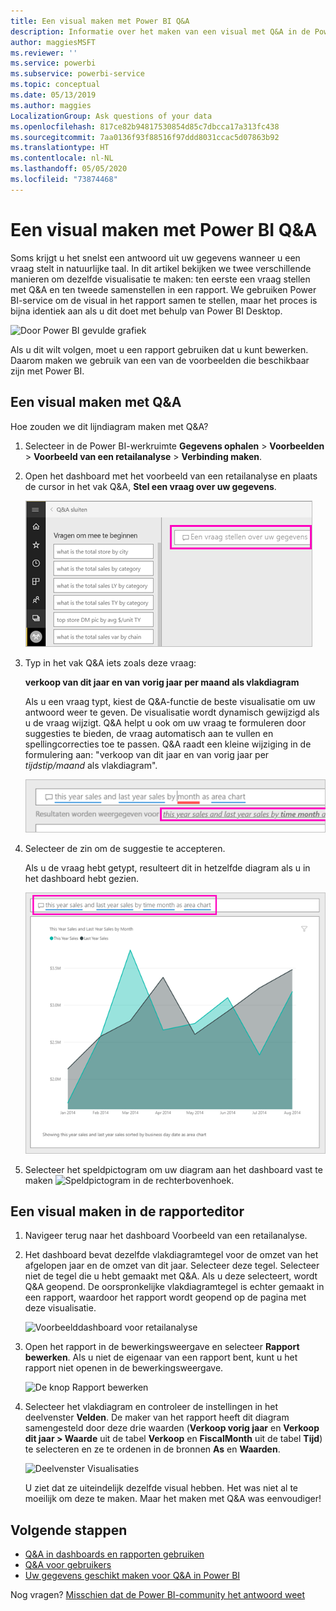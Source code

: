 ```yaml
---
title: Een visual maken met Power BI Q&A
description: Informatie over het maken van een visual met Q&A in de Power BI-service met een retailanalyse als voorbeeld
author: maggiesMSFT
ms.reviewer: ''
ms.service: powerbi
ms.subservice: powerbi-service
ms.topic: conceptual
ms.date: 05/13/2019
ms.author: maggies
LocalizationGroup: Ask questions of your data
ms.openlocfilehash: 817ce82b94817530854d85c7dbcca17a313fc438
ms.sourcegitcommit: 7aa0136f93f88516f97ddd8031ccac5d07863b92
ms.translationtype: HT
ms.contentlocale: nl-NL
ms.lasthandoff: 05/05/2020
ms.locfileid: "73874468"
---
```

# <a name="create-a-visual-with-power-bi-qa"></a>Een visual maken met Power BI Q&A

Soms krijgt u het snelst een antwoord uit uw gegevens wanneer u een vraag stelt in natuurlijke taal.  In dit artikel bekijken we twee verschillende manieren om dezelfde visualisatie te maken: ten eerste een vraag stellen met Q&A en ten tweede samenstellen in een rapport. We gebruiken Power BI-service om de visual in het rapport samen te stellen, maar het proces is bijna identiek aan als u dit doet met behulp van Power BI Desktop.

![Door Power BI gevulde grafiek](media/power-bi-visualization-introduction-to-q-and-a/power-bi-qna-create-visual.png)

Als u dit wilt volgen, moet u een rapport gebruiken dat u kunt bewerken. Daarom maken we gebruik van een van de voorbeelden die beschikbaar zijn met Power BI.

## <a name="create-a-visual-with-qa"></a>Een visual maken met Q&A

Hoe zouden we dit lijndiagram maken met Q&A?

1. Selecteer in de Power BI-werkruimte **Gegevens ophalen** \> **Voorbeelden** \> **Voorbeeld van een retailanalyse** > **Verbinding maken**.

1. Open het dashboard met het voorbeeld van een retailanalyse en plaats de cursor in het vak Q&A, **Stel een vraag over uw gegevens**.

    ![Plaats de cursor in het vak Q&A](media/power-bi-visualization-introduction-to-q-and-a/power-bi-qna-cursor-in-qna-box.png)

2. Typ in het vak Q&A iets zoals deze vraag:
   
    **verkoop van dit jaar en van vorig jaar per maand als vlakdiagram**
   
    Als u een vraag typt, kiest de Q&A-functie de beste visualisatie om uw antwoord weer te geven. De visualisatie wordt dynamisch gewijzigd als u de vraag wijzigt. Q&A helpt u ook om uw vraag te formuleren door suggesties te bieden, de vraag automatisch aan te vullen en spellingcorrecties toe te passen. Q&A raadt een kleine wijziging in de formulering aan: "verkoop van dit jaar en van vorig jaar per *tijdstip/maand* als vlakdiagram".  

    ![Door Q&A gecorrigeerde formulering](media/power-bi-visualization-introduction-to-q-and-a/power-bi-qna-corrected-create-filled-chart.png)

4. Selecteer de zin om de suggestie te accepteren. 
   
   Als u de vraag hebt getypt, resulteert dit in hetzelfde diagram als u in het dashboard hebt gezien.
   
   ![Door Q&A gevuld vlakdiagram](media/power-bi-visualization-introduction-to-q-and-a/power-bi-qna-create-filled-chart.png)

4. Selecteer het speldpictogram om uw diagram aan het dashboard vast te maken ![Speldpictogram](media/power-bi-visualization-introduction-to-q-and-a/pinnooutline.png) in de rechterbovenhoek.

## <a name="create-a-visual-in-the-report-editor"></a>Een visual maken in de rapporteditor

1. Navigeer terug naar het dashboard Voorbeeld van een retailanalyse.
   
2. Het dashboard bevat dezelfde vlakdiagramtegel voor de omzet van het afgelopen jaar en de omzet van dit jaar.  Selecteer deze tegel. Selecteer niet de tegel die u hebt gemaakt met Q&A. Als u deze selecteert, wordt Q&A geopend. De oorspronkelijke vlakdiagramtegel is echter gemaakt in een rapport, waardoor het rapport wordt geopend op de pagina met deze visualisatie.

    ![Voorbeelddashboard voor retailanalyse](media/power-bi-visualization-introduction-to-q-and-a/power-bi-dashboard.png)

1. Open het rapport in de bewerkingsweergave en selecteer **Rapport bewerken**.  Als u niet de eigenaar van een rapport bent, kunt u het rapport niet openen in de bewerkingsweergave.
   
    ![De knop Rapport bewerken](media/power-bi-visualization-introduction-to-q-and-a/power-bi-edit-report.png)
4. Selecteer het vlakdiagram en controleer de instellingen in het deelvenster **Velden**.  De maker van het rapport heeft dit diagram samengesteld door deze drie waarden (**Verkoop vorig jaar** en **Verkoop dit jaar > Waarde** uit de tabel **Verkoop** en **FiscalMonth** uit de tabel **Tijd**) te selecteren en ze te ordenen in de bronnen **As** en **Waarden**.
   
    ![Deelvenster Visualisaties](media/power-bi-visualization-introduction-to-q-and-a/gnatutorial_3-new.png)

    U ziet dat ze uiteindelijk dezelfde visual hebben. Het was niet al te moeilijk om deze te maken. Maar het maken met Q&A was eenvoudiger!

## <a name="next-steps"></a>Volgende stappen

- [Q&A in dashboards en rapporten gebruiken](power-bi-tutorial-q-and-a.md)  
- [Q&A voor gebruikers](consumer/end-user-q-and-a.md)
- [Uw gegevens geschikt maken voor Q&A in Power BI](service-prepare-data-for-q-and-a.md)

Nog vragen? [Misschien dat de Power BI-community het antwoord weet](https://community.powerbi.com/)

